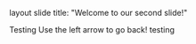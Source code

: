
layout slide
title: "Welcome to our second slide!"

Testing
Use the left arrow to go back!
testing
